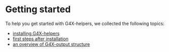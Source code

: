 # Getting started

To help you get started with G4X-helpers, we collected the following topics:

- [installing G4X-helpers](./1_installation.md)
- [first steps after installation](./2_first_steps.md)
- [an overview of G4X-output structure](./3_g4x_output.md)
<br>
